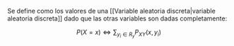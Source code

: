 
Se define como los valores de una [[Variable aleatoria discreta|variable aleatoria discreta]] dado que las otras variables son dadas completamente: 

$$P(X=x)\iff\sum_{y_i\in R_y}P_{XY}(x,y_i)$$ 